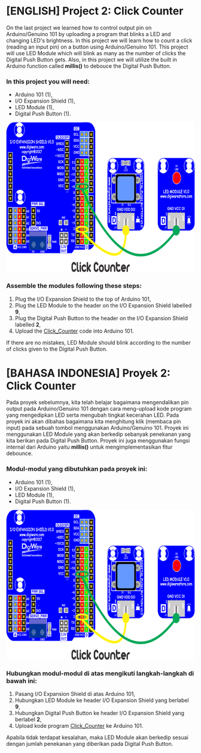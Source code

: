 # [ENGLISH] Project 2: Click Counter
On the last project we learned how to control output pin on Arduino/Genuino 101 by uploading a program that blinks a LED and changing LED's brightness. In this project we will learn how to count a click (reading an input pin) on a button using Arduino/Genuino 101. This project will use LED Module which will blink as many as the number of clicks the Digital Push Button gets. Also, in this project we will utilize the built in Arduino function called **millis()** to debouce the Digital Push Button.

### In this project you will need:
* Arduino 101 (1),
* I/O Expansion Shield (1),
* LED Module (1),
* Digital Push Button (1).

<img src="/images/Click_Counter.png" height="400">

### Assemble the modules following these steps:
1. Plug the I/O Expansion Shield to the top of Arduino 101,
2. Plug the LED Module to the header on the I/O Expansion Shield labelled **9**,
3. Plug the Digital Push Button to the header on the I/O Expansion Shield labelled **2**,
4. Upload the [Click_Counter](/02_Click_Counter/Click_Counter) code into Arduino 101.

If there are no mistakes, LED Module should blink according to the number of clicks given to the Digital Push Button.

# [BAHASA INDONESIA] Proyek 2: Click Counter
Pada proyek sebelumnya, kita telah belajar bagaimana mengendalikan pin output pada Arduino/Genuino 101 dengan cara meng-upload kode program yang mengedipkan LED serta mengubah tingkat kecerahan LED. Pada proyek ini akan dibahas bagaimana kita menghitung klik (membaca pin input) pada sebuah tombol menggunakan Arduino/Genuino 101. Proyek ini menggunakan LED Module yang akan berkedip sebanyak penekanan yang kita berikan pada Digital Push Button. Proyek ini juga menggunakan fungsi internal dari Arduino yaitu **millis()** untuk mengimplementasikan fitur debounce.

### Modul-modul yang dibutuhkan pada proyek ini:
* Arduino 101 (1),
* I/O Expansion Shield (1),
* LED Module (1),
* Digital Push Button (1).

<img src="/images/Click_Counter.png" height="400">

### Hubungkan modul-modul di atas mengikuti langkah-langkah di bawah ini:
1. Pasang I/O Expansion Shield di atas Arduino 101,
2. Hubungkan LED Module ke header I/O Expansion Shield yang berlabel **9**,
3. Hubungkan Digital Push Button ke header I/O Expansion Shield yang berlabel **2**,
4. Upload kode program [Click_Counter](/02_Click_Counter/Click_Counter) ke Arduino 101.

Apabila tidak terdapat kesalahan, maka LED Module akan berkedip sesuai dengan jumlah penekanan yang diberikan pada Digital Push Button.
